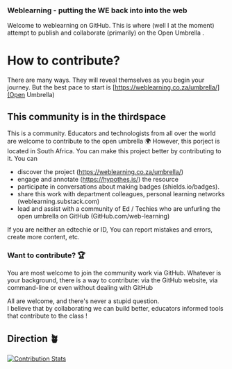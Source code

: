 ### Weblearning - putting the WE back into into the web

Welcome to weblearning on GitHub. This is where (well I at the moment) attempt to publish and collaborate (primarily) on the Open Umbrella .

# How to contribute?
There are many ways. They will reveal themselves as you begin your journey. But the best pace to start is [https://weblearning.co.za/umbrella/](Open Umbrella) 

## This community is in the thirdspace
This is a community. Educators and technologists from all
over the world are welcome to contribute to the open umbrella :earth_africa:
However, this porject is located in South Africa. You can make this project better by contributing to it.
You can 
* discover the project (https://weblearning.co.za/umbrella/)
* engage and annotate (https://hypothes.is/) the resource
* participate in conversations about making badges (shields.io/badges). 
* share this work with department colleagues, personal learning networks (weblearning.substack.com)
* lead and assist with a community of Ed / Techies who are unfurling the open umbrella on GitHub (GitHub.com/web-learning)

If you are neither an edtechie or ID, You can report mistakes and errors, create more content, etc. 



### Want to contribute? :trophy:
You are most welcome to join the community work via GitHub. Whatever is your background, there is a
way to contribute: via the GitHub website, via command-line or even without
dealing with GitHub

All are welcome, and there's never a stupid question.   
I believe that by collaborating we can build better, educators informed tools that contribute to the class !

## Direction :potted_plant:


 
[![Contribution Stats](https://github-contribution-stats.vercel.app/api/?username=Web-learning)](https://github.com/Web-learning/github-contribution-stats/)

